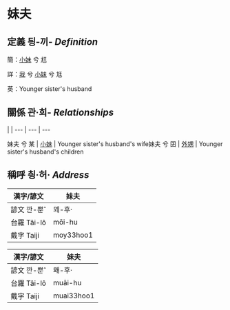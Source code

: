 # 妹夫
## 定義 딍-끼- _Definition_
簡：[小妹](member7.md) 兮 尪

詳：[我](member1.md) 兮 [小妹](member7.md) 兮 尪

英：Younger sister's husband

## 關係 관·희- _Relationships_

 | | 
--- | --- | --- 


妹夫 兮 某 | [小妹](member7.md) | Younger sister's husband's wife妹夫 兮 囝 | [外甥](member25.md) | Younger sister's husband's children

## 稱呼 칑·허· _Address_

漢字/諺文 | 妹夫
--- | ---
諺文 깐-뿐ˆ | ᄆᆀ-후·
台羅 Tâi-lô | mōi-hu
戴字 Taiji | moy33hoo1


漢字/諺文 | 妹夫
--- | ---
諺文 깐-뿐ˆ | 뫠-후·
台羅 Tâi-lô | muāi-hu
戴字 Taiji | muai33hoo1


